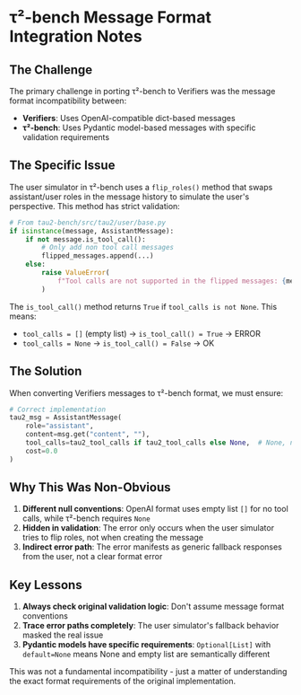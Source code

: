 # τ²-bench Message Format Integration Notes

## The Challenge

The primary challenge in porting τ²-bench to Verifiers was the message format incompatibility between:
- **Verifiers**: Uses OpenAI-compatible dict-based messages
- **τ²-bench**: Uses Pydantic model-based messages with specific validation requirements

## The Specific Issue

The user simulator in τ²-bench uses a `flip_roles()` method that swaps assistant/user roles in the message history to simulate the user's perspective. This method has strict validation:

```python
# From tau2-bench/src/tau2/user/base.py
if isinstance(message, AssistantMessage):
    if not message.is_tool_call():
        # Only add non tool call messages
        flipped_messages.append(...)
    else:
        raise ValueError(
            f"Tool calls are not supported in the flipped messages: {message}"
        )
```

The `is_tool_call()` method returns `True` if `tool_calls is not None`. This means:
- `tool_calls = []` (empty list) → `is_tool_call() = True` → ERROR
- `tool_calls = None` → `is_tool_call() = False` → OK

## The Solution

When converting Verifiers messages to τ²-bench format, we must ensure:

```python
# Correct implementation
tau2_msg = AssistantMessage(
    role="assistant",
    content=msg.get("content", ""),
    tool_calls=tau2_tool_calls if tau2_tool_calls else None,  # None, not []
    cost=0.0
)
```

## Why This Was Non-Obvious

1. **Different null conventions**: OpenAI format uses empty list `[]` for no tool calls, while τ²-bench requires `None`
2. **Hidden in validation**: The error only occurs when the user simulator tries to flip roles, not when creating the message
3. **Indirect error path**: The error manifests as generic fallback responses from the user, not a clear format error

## Key Lessons

1. **Always check original validation logic**: Don't assume message format conventions
2. **Trace error paths completely**: The user simulator's fallback behavior masked the real issue
3. **Pydantic models have specific requirements**: `Optional[List]` with `default=None` means None and empty list are semantically different

This was not a fundamental incompatibility - just a matter of understanding the exact format requirements of the original implementation.